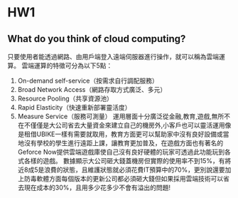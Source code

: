 # HW1

## What do you think of cloud computing?
只要使用者能透過網路、由用戶端登入遠端伺服器進行操作，就可以稱為雲端運算。
雲端運算的特徵可分為以下5點：
1. On-demand self-service（按需求自行調配服務）
2. Broad Network Access（網路存取方式廣泛、多元）
3. Resource Pooling（共享資源池）
4. Rapid Elasticity（快速重新部署靈活度）
5. Measure Service（服務可測量）
運用層面十分廣泛從金融,教育,遊戲,無所不在不僅僅是大公司省去大量資金來建立自己的機房外,小客戶也可以靈活運用像是租借UBIKE一樣有需要就取用，教育方面更可以幫助家中沒有良好設備或當地沒有學校的學生進行遠距上課，讓教育更加普及，在遊戲方面也有著名的Geforce Now提供雲端遊戲庫使自己沒有良好硬體的玩家可透過此功能玩到各式各樣的遊戲。
數據顯示大公司砸大錢蓋機房但實際的使用率不到15%，有將近8成5是浪費的狀態，且維護狀態就必須花費IT預算中的70%，更別說還要加上防毒軟體方面每個版本的更新公司都必須砸大錢但如果採用雲端技術可以省去現在成本的30%，且用多少花多少不會有溢出的問題!
